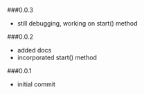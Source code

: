 ###0.0.3
*	still debugging, working on start() method

###0.0.2
*	added docs
*	incorporated start() method

###0.0.1
*	initial commit